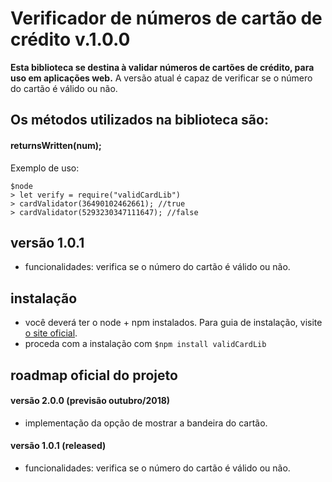 # Verificador de números de cartão de crédito v.1.0.0

**Esta biblioteca se destina à validar números de cartões de crédito, para uso em aplicações web.**
A versão atual é capaz de verificar se o número do cartão é válido ou não.


## Os métodos utilizados na biblioteca são:

#### **returnsWritten(num);**

Exemplo de uso:

```
$node
> let verify = require("validCardLib")
> cardValidator(36490102462661); //true
> cardValidator(5293230347111647); //false
```


## versão 1.0.1

- funcionalidades: verifica se o número do cartão é válido ou não.


## instalação

- você deverá ter o node + npm instalados. Para guia de instalação, visite [o site oficial](https://www.npmjs.com/get-npm).
- proceda com a instalação com `$npm install validCardLib`


## roadmap oficial do projeto

#### versão 2.0.0 (previsão outubro/2018)
- implementação da opção de mostrar a bandeira do cartão.

#### versão 1.0.1 (released)
- funcionalidades: verifica se o número do cartão é válido ou não.
